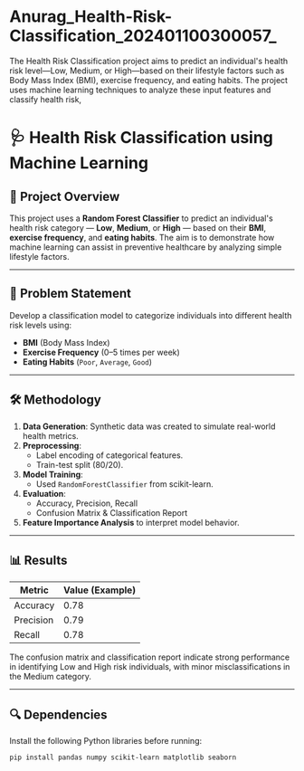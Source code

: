 # Anurag_Health-Risk-Classification_202401100300057_
The Health Risk Classification project aims to predict an individual's health risk level—Low, Medium, or High—based on their lifestyle factors such as Body Mass Index (BMI), exercise frequency, and eating habits. The project uses machine learning techniques to analyze these input features and classify health risk,
# 🩺 Health Risk Classification using Machine Learning

## 📌 Project Overview

This project uses a **Random Forest Classifier** to predict an individual's health risk category — **Low**, **Medium**, or **High** — based on their **BMI**, **exercise frequency**, and **eating habits**. The aim is to demonstrate how machine learning can assist in preventive healthcare by analyzing simple lifestyle factors.

---

## 🧠 Problem Statement

Develop a classification model to categorize individuals into different health risk levels using:

- **BMI** (Body Mass Index)
- **Exercise Frequency** (0–5 times per week)
- **Eating Habits** (`Poor`, `Average`, `Good`)

---

## 🛠️ Methodology

1. **Data Generation**: Synthetic data was created to simulate real-world health metrics.
2. **Preprocessing**:
   - Label encoding of categorical features.
   - Train-test split (80/20).
3. **Model Training**:
   - Used `RandomForestClassifier` from scikit-learn.
4. **Evaluation**:
   - Accuracy, Precision, Recall
   - Confusion Matrix & Classification Report
5. **Feature Importance Analysis** to interpret model behavior.

---

## 📊 Results

| Metric     | Value (Example) |
|------------|-----------------|
| Accuracy   | 0.78            |
| Precision  | 0.79            |
| Recall     | 0.78            |

The confusion matrix and classification report indicate strong performance in identifying Low and High risk individuals, with minor misclassifications in the Medium category.

---

## 🔍 Dependencies

Install the following Python libraries before running:

```bash
pip install pandas numpy scikit-learn matplotlib seaborn
